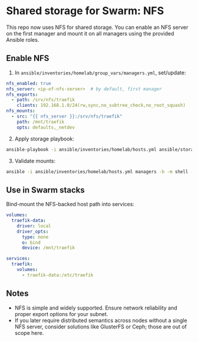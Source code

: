 # Shared storage for Swarm: NFS

This repo now uses NFS for shared storage. You can enable an NFS server on the first manager and mount it on all managers using the provided Ansible roles.

## Enable NFS

1. In `ansible/inventories/homelab/group_vars/managers.yml`, set/update:

```yaml
nfs_enabled: true
nfs_server: <ip-of-nfs-server>  # by default, first manager
nfs_exports:
  - path: /srv/nfs/traefik
    clients: 192.168.1.0/24(rw,sync,no_subtree_check,no_root_squash)
nfs_mounts:
  - src: "{{ nfs_server }}:/srv/nfs/traefik"
    path: /mnt/traefik
    opts: defaults,_netdev
```

2. Apply storage playbook:

```zsh
ansible-playbook -i ansible/inventories/homelab/hosts.yml ansible/storage.yml
```

3. Validate mounts:

```zsh
ansible -i ansible/inventories/homelab/hosts.yml managers -b -m shell -a 'mount | grep -E " nfs |:/srv/nfs/" || true'
```

## Use in Swarm stacks

Bind-mount the NFS-backed host path into services:

```yaml
volumes:
  traefik-data:
    driver: local
    driver_opts:
      type: none
      o: bind
      device: /mnt/traefik

services:
  traefik:
    volumes:
      - traefik-data:/etc/traefik
```

## Notes

- NFS is simple and widely supported. Ensure network reliability and proper export options for your subnet.
- If you later require distributed semantics across nodes without a single NFS server, consider solutions like GlusterFS or Ceph; those are out of scope here.
